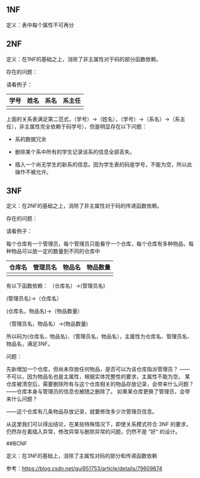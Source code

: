 ## 1NF 

定义：表中每个属性不可再分



## 2NF

定义：在1NF的基础之上，消除了非主属性对于码的部分函数依赖。

存在的问题：

请看例子：

| 学号 | 姓名 | 系名 | 系主任 |
| ---- | ---- | ---- | ------ |
|      |      |      |        |

上面的关系表满足第二范式，（学号）->（姓名），（学号）->（系名）->（系主任），非主属性完全依赖于码学号），但是明显存在以下问题：

- 系的数据冗余

- 删除某个系中所有的学生记录该系的信息全部丢失。
- 插入一个尚无学生的新系的信息。因为学生表的码是学号，不能为空，所以此操作不被允许。

## 3NF

定义：在2NF的基础之上，消除了非主属性对于码的传递函数依赖。

存在的问题：

请看例子：

每个仓库有一个管理员，每个管理员只能看守一个仓库，每个仓库有多种物品，每种物品可以放一定的数量到不同的仓库中

| 仓库名 | 管理员名 | 物品名 | 物品数量 |
| ------ | -------- | ------ | -------- |
|        |          |        |          |

有以下函数依赖：
（仓库名）->(管理员名)

(管理员名)->（仓库名）

(仓库名，物品名)->（物品数量）

（管理员名，物品名）->(物品数量)

所以码为(仓库名，物品名)、（管理员名，物品名），主属性为仓库名、管理员名、物品名，满足3NF。

问题：

先新增加一个仓库，但尚未存放任何物品，是否可以为该仓库指派管理员？ 
——不可以，因为物品名也是主属性，根据实体完整性的要求，主属性不能为空。
某仓库被清空后，需要删除所有与这个仓库相关的物品存放记录，会带来什么问题？ 
——仓库本身与管理员的信息也被随之删除了。
如果某仓库更换了管理员，会带来什么问题？ 

——这个仓库有几条物品存放记录，就要修改多少次管理员信息。

从这里我们可以得出结论，在某些特殊情况下，即使关系模式符合 3NF 的要求，仍然存在着插入异常，修改异常与删除异常的问题，仍然不是 ”好“ 的设计。

##BCNF

定义：在3NF的基础上，消除了主属性对码的部分和传递函数依赖





参考：https://blog.csdn.net/gui951753/article/details/79609874